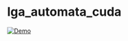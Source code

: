 # lga_automata_cuda

[![Demo](https://imgur.com/a/xydO7Zm)](https://www.youtube.com/watch?v=r5hwWegJK1E&ab_channel=gersondemo)

